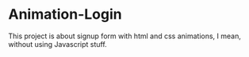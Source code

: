# Animation-Login
This project is about signup form with html and css animations, I mean, without using Javascript stuff.
